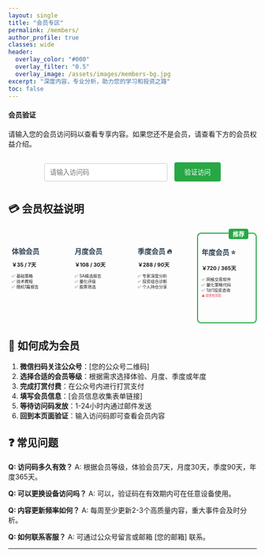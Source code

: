 ```yaml
---
layout: single
title: "会员专区"
permalink: /members/
author_profile: true
classes: wide
header:
  overlay_color: "#000"
  overlay_filter: "0.5"
  overlay_image: /assets/images/members-bg.jpg
excerpt: "深度内容，专业分析，助力您的学习和投资之路"
toc: false
---
```


<div id="member-auth-section">
  <div class="notice--info">
    <h4><i class="fas fa-key"></i> 会员验证</h4>
    <p>请输入您的会员访问码以查看专享内容。如果您还不是会员，请查看下方的会员权益介绍。</p>
    <div class="member-auth-form">
      <input type="text" id="accessCode" placeholder="请输入访问码" maxlength="30" style="padding: 10px; margin: 10px 0; width: 250px; border: 1px solid #ccc; border-radius: 4px;">
      <button onclick="verifyAccess()" style="padding: 10px 20px; background: #28a745; color: white; border: none; border-radius: 4px; cursor: pointer; margin-left: 10px;">验证访问</button>
    </div>
    <div id="auth-message" style="margin-top: 10px; padding: 10px; display: none;"></div>
  </div>
</div>

<div id="member-content" style="display: none;" markdown="1">

## 🎯 会员专享内容

> 💡 **设计理念**：从基础信息获取到专业投资指导，再到深度个性化服务，为不同阶段的投资者提供递进式价值体验。

### 🔰 体验会员（VIP1）- 入门探索

**📚 精选学习资源**
- 投资基础教程和概念解析
- 技术工具使用指南  
- 每月1-2篇深度分析文章
- 基础问答和概念澄清

*适合：投资新手，希望建立基础认知的用户*

---

### 💡 月度会员（VIP2）- 专业洞察

**📊 专家分析报告**
- Seeking Alpha等专业平台的精选报告
- 华尔街分析师观点整理和解读
- 市场热点事件的深度分析
- 投资机会和风险提示

**🔍 技术深度内容**
- 自托管解决方案和配置指南
- AI工具集成和效率提升方法
- 马斯克帝国等前沿企业分析

*适合：有一定基础，希望获得专业观点的用户*

---

### 🎯 季度会员（VIP3）- 个性化指导

**💼 投资思路分享**
- 个人投资逻辑和决策过程分享
- 中长期持仓思路和调整策略
- 市场判断和时机把握经验
- 错误案例复盘和教训总结

**👥 社区互动**
- 专属讨论社群（Discord/微信群等）
- 定期主题讨论和观点碰撞
- 会员间经验分享和互助

*适合：希望深度学习投资思维，寻求同道交流的用户*

---

### ⭐ 年度会员（VIP4）- 深度服务

**🏦 账户透明化**
- 真实投资组合定期公开
- 买卖决策的完整思考过程
- 收益和风险的真实记录

**⚙️ 量化策略实操**
- 网格交易等量化策略的实际应用
- 策略回测数据和优化方法
- 部分核心策略代码分享（适当时机）

**🎓 1对1咨询机会**
- 有限次数的个性化投资咨询
- 针对个人情况的资产配置建议
- 重大市场机会的及时提醒

*适合：认真的长期投资者，希望获得深度个性化服务*

---

### 🔮 未来扩展方向

随着社区发展，我们计划逐步增加：
- **实时互动**：定期直播答疑和市场分析
- **工具升级**：更强大的投资计算器和分析工具  
- **社群升级**：更丰富的社区功能和专家互动
- **合作资源**：与优质投资平台的深度合作内容

**⚠️ 投资风险提示**：所有投资建议仅供参考，市场有风险，投资需谨慎。请根据个人风险承受能力做出投资决策。

</div>

## 💳 会员权益说明

<div class="feature__wrapper">
  <div class="feature__item">
    <div class="archive__item">
      <div class="archive__item-body">
        <h2 class="archive__item-title">体验会员</h2>
        <div class="archive__item-excerpt">
          <p><strong>￥35 / 7天</strong></p>
          <ul>
            <li>✅ 基础策略</li>
            <li>✅ 技术教程</li>
            <li>✅ 随机1篇报告</li>
          </ul>
        </div>
      </div>
    </div>
  </div>

  <div class="feature__item">
    <div class="archive__item">
      <div class="archive__item-body">
        <h2 class="archive__item-title">月度会员</h2>
        <div class="archive__item-excerpt">
          <p><strong>￥108 / 30天</strong></p>
          <ul>
            <li>✅ SA精选报告</li>
            <li>✅ 量化评级</li>
            <li>✅ 股票筛选</li>
          </ul>
        </div>
      </div>
    </div>
  </div>

  <div class="feature__item">
    <div class="archive__item">
      <div class="archive__item-body">
        <h2 class="archive__item-title">季度会员 🔥</h2>
        <div class="archive__item-excerpt">
          <p><strong>￥288 / 90天</strong></p>
          <ul>
            <li>✅ 专家深度分析</li>
            <li>✅ 投资组合诊断</li>
            <li>✅ 个人持仓分享</li>
          </ul>
        </div>
      </div>
    </div>
  </div>

  <div class="feature__item feature__item--highlight">
    <div class="archive__item">
      <div class="archive__item-body">
        <h2 class="archive__item-title">年度会员 ⭐</h2>
        <div class="archive__item-excerpt">
          <p><strong>￥720 / 365天</strong></p>
          <ul>
            <li>✅ 网格交易软件</li>
            <li>✅ 量化策略代码</li>
            <li>✅ 1对1投资咨询</li>
          </ul>
          <p style="font-size: 0.6em; color: #dc3545; margin-top: 0.3em;">⚠️ 投资有风险</p>
        </div>
      </div>
    </div>
  </div>
</div>

## 🎯 如何成为会员

1. **微信扫码关注公众号**：[您的公众号二维码]
2. **选择合适的会员等级**：根据需求选择体验、月度、季度或年度
3. **完成打赏付费**：在公众号内进行打赏支付
4. **填写会员信息**：[会员信息收集表单链接]
5. **等待访问码发放**：1-24小时内通过邮件发送
6. **回到本页面验证**：输入访问码即可查看会员内容

## ❓ 常见问题

**Q: 访问码多久有效？**
A: 根据会员等级，体验会员7天，月度30天，季度90天，年度365天。

**Q: 可以更换设备访问吗？**
A: 可以，验证码在有效期内可在任意设备使用。

**Q: 内容更新频率如何？**
A: 每周至少更新2-3个高质量内容，重大事件会及时分析。

**Q: 如何联系客服？**
A: 可通过公众号留言或邮箱 [您的邮箱] 联系。

---

<script>
// 会员验证系统
function verifyAccess() {
    const accessCode = document.getElementById('accessCode').value.trim();
    const messageDiv = document.getElementById('auth-message');
    const memberContent = document.getElementById('member-content');
    
    if (!accessCode) {
        showMessage('请输入访问码', 'error');
        return;
    }
    
    // 验证访问码格式和有效性
    const result = validateAccessCode(accessCode);
    
    if (result.valid) {
        // 保存会员状态
        localStorage.setItem('memberAccess', 'true');
        localStorage.setItem('memberLevel', result.level);
        localStorage.setItem('memberExpiry', result.expiry);
        
        // Google Analytics跟踪会员访问
        console.log('🔍 调试信息：准备跟踪会员访问');
        console.log('window.analytics存在:', !!window.analytics);
        console.log('trackMemberAccess函数存在:', !!(window.analytics && window.analytics.trackMemberAccess));
        console.log('会员级别:', result.level);
        
        if (window.analytics && window.analytics.trackMemberAccess) {
            console.log('✅ 开始发送Analytics事件');
            window.analytics.trackMemberAccess(result.level, 'verification_code');
            console.log('📊 Analytics事件已发送: member_access');
        } else {
            console.error('❌ Analytics未就绪，无法跟踪事件');
        }
        
        const message = result.isAdmin ? 
            `🔧 管理员访问验证成功！有效期至 ${result.expiry}` :
            `验证成功！${result.levelName}，有效期至 ${result.expiry}`;
        showMessage(message, 'success');
        
        // 显示会员内容
        setTimeout(() => {
            document.getElementById('member-auth-section').style.display = 'none';
            memberContent.style.display = 'block';
            
            // 根据会员等级显示不同内容
            filterContentByLevel(result.level);
        }, 1500);
        
    } else {
        showMessage('访问码无效或已过期，请检查后重试', 'error');
    }
}

function validateAccessCode(code) {
    // 支持两种格式：
    // 1. 普通会员码：LEVEL_EXPIRY_RANDOM (如：VIP1_YYYYMMDD_XXXX)
    // 2. 管理员码：ADMIN_EXPIRY_RANDOM (如：ADMIN_YYYYMMDD_XXXXXX)
    const parts = code.split('_');
    
    if (parts.length !== 3) {
        return { valid: false };
    }
    
    const levelCode = parts[0];
    const expiryDate = parts[1];
    const randomPart = parts[2];
    
    // 验证日期格式和是否过期
    if (!/^\d{8}$/.test(expiryDate)) {
        return { valid: false };
    }
    
    const expiry = new Date(
        parseInt(expiryDate.substr(0, 4)),
        parseInt(expiryDate.substr(4, 2)) - 1,
        parseInt(expiryDate.substr(6, 2))
    );
    
    const now = new Date();
    now.setHours(0, 0, 0, 0);
    
    if (expiry < now) {
        return { valid: false };
    }
    
    // 管理员访问码验证
    if (levelCode === 'ADMIN') {
        return {
            valid: true,
            level: 'admin',
            levelCode: 'ADMIN',
            levelName: '管理员',
            expiry: expiry.toLocaleDateString('zh-CN'),
            isAdmin: true
        };
    }
    
    // 普通会员码验证
    const levelMap = {
        'VIP1': { name: '体验会员', level: 'experience' },
        'VIP2': { name: '月度会员', level: 'monthly' },
        'VIP3': { name: '季度会员', level: 'quarterly' },
        'VIP4': { name: '年度会员', level: 'yearly' }
    };
    
    if (!levelMap[levelCode]) {
        return { valid: false };
    }
    
    return {
        valid: true,
        level: levelMap[levelCode].level,
        levelName: levelMap[levelCode].name,
        levelCode: levelCode,
        expiry: expiry.toLocaleDateString('zh-CN'),
        isAdmin: false
    };
}

function filterContentByLevel(level) {
    // 根据会员等级显示相应内容
    const vipSections = document.querySelectorAll('h3, h4');
    
    vipSections.forEach(section => {
        const text = section.textContent;
        
        // VIP专享内容只对季度/年度会员显示
        if (text.includes('专享VIP') || text.includes('个人投资组合')) {
            if (level === '体验会员' || level === '月度会员') {
                const nextElement = section.nextElementSibling;
                if (nextElement) {
                    nextElement.style.display = 'none';
                }
                section.innerHTML = text + ' <span style="color: #dc3545;">[需要季度/年度会员]</span>';
            }
        }
    });
}

function showMessage(message, type) {
    const messageDiv = document.getElementById('auth-message');
    messageDiv.style.display = 'block';
    messageDiv.className = type === 'success' ? 'notice--success' : 'notice--danger';
    messageDiv.innerHTML = `<p>${message}</p>`;
}

// 页面加载时检查是否已验证
document.addEventListener('DOMContentLoaded', function() {
    const memberAccess = localStorage.getItem('memberAccess');
    const memberExpiry = localStorage.getItem('memberExpiry');
    
    if (memberAccess === 'true' && memberExpiry) {
        const expiry = new Date(memberExpiry);
        const now = new Date();
        
        if (expiry >= now) {
            // 仍在有效期内，直接显示内容
            const memberLevel = localStorage.getItem('memberLevel');
            document.getElementById('member-auth-section').style.display = 'none';
            document.getElementById('member-content').style.display = 'block';
            filterContentByLevel(memberLevel);
        } else {
            // 已过期，清除本地存储
            localStorage.removeItem('memberAccess');
            localStorage.removeItem('memberLevel'); 
            localStorage.removeItem('memberExpiry');
        }
    }
});
</script>

<style>
.member-auth-form {
    text-align: center;
    margin: 20px 0;
}

.feature__wrapper {
    display: grid;
    grid-template-columns: repeat(4, 1fr);
    grid-gap: 0.5em;
    margin: 2em 0;
    width: 100%;
    max-width: none;
}

.feature__item--highlight {
    border: 2px solid #28a745;
    border-radius: 8px;
    position: relative;
}

.feature__item--highlight::before {
    content: "推荐";
    position: absolute;
    top: -10px;
    right: 15px;
    background: #28a745;
    color: white;
    padding: 2px 8px;
    border-radius: 4px;
    font-size: 12px;
    font-weight: bold;
}

.archive__item-title {
    color: #2c3e50;
    margin-bottom: 0.2em;
    font-size: 1em;
}

.archive__item-excerpt {
    font-size: 0.75em;
    line-height: 1.2;
}

.archive__item-excerpt p {
    margin-bottom: 0.3em;
}

.archive__item-excerpt small {
    font-size: 0.7em;
    line-height: 1.1;
}

.archive__item-excerpt ul {
    list-style: none;
    padding-left: 0;
    margin-bottom: 0;
}

.archive__item-excerpt li {
    padding: 0.1em 0;
    font-size: 0.8em;
    line-height: 1.1;
}

.feature__item {
    min-height: 180px;
}

.archive__item {
    height: 100%;
    display: flex;
    flex-direction: column;
}

.archive__item-body {
    flex: 1;
    display: flex;
    flex-direction: column;
    padding: 0.5em;
}

/* 会员卡片响应式布局 */
@media (max-width: 800px) {
    .feature__wrapper {
        grid-template-columns: repeat(2, 1fr) !important;
        grid-gap: 1.2em !important;
    }
}

@media (max-width: 500px) {
    .feature__wrapper {
        grid-template-columns: 1fr !important;
        grid-gap: 1em !important;
    }
    
    .feature__item {
        min-height: auto !important;
    }
}
</style>
